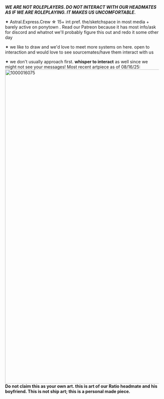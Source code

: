 ***WE ARE NOT ROLEPLAYERS. DO NOT INTERACT WITH OUR HEADMATES AS IF WE ARE ROLEPLAYING. IT MAKES US UNCOMFORTABLE.***

✦ Astral.Express.Crew ☆ 15+ int pref.
the/sketchspace in most media + barely active on ponytown .
Read our Patreon because it has most info/ask for discord and whatnot
we'll probably figure this out and redo it some other day

✦ we like to draw and we'd love to meet more systems on here. open to interaction and would love to see sourcemates/have them interact with us

✦ we don't usually approach first. **whisper to interact** as well since we might not see your messages!
Most recent artpiece as of 08/16/25:
<img width="768" height="1024" alt="1000016075" src="https://github.com/user-attachments/assets/6f0f63b5-dadd-4a97-b341-be8bc071803b" />
**Do not claim this as your own art. this is art of our Ratio headmate and his boyfriend. This is not ship art; this is a personal made piece.**
